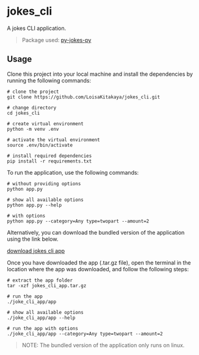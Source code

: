 # jokes_cli

A jokes CLI application.

> Package used: [py-jokes-py](https://pypi.org/project/py-jokes-py/)

## Usage

Clone this project into your local machine and install the dependencies by running the following commands:

```
# clone the project
git clone https://github.com/LoisaKitakaya/jokes_cli.git

# change directory
cd jokes_cli

# create virtual environment
python -m venv .env

# activate the virtual environment
source .env/bin/activate

# install required dependencies
pip install -r requirements.txt
```

To run the application, use the following commands:

```
# without providing options
python app.py

# show all available options
python app.py --help

# with options
python app.py --category=Any type=twopart --amount=2
```

Alternatively, you can download the bundled version of the application using the link below.

[download jokes cli app](https://drive.google.com/file/d/1zyzQnd3KbvT1mgjAaqWNcmiEf9JY4Arl/view?usp=sharing)

Once you have downloaded the app (.tar.gz file), open the terminal in the location where the app was downloaded, and follow the following steps:

```
# extract the app folder
tar -xzf jokes_cli_app.tar.gz

# run the app
./joke_cli_app/app

# show all available options
./joke_cli_app/app --help

# run the app with options
./joke_cli_app/app --category=Any type=twopart --amount=2
```

> NOTE: The bundled version of the application only runs on linux.
